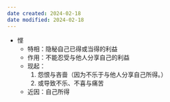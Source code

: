 ```yaml
---
date created: 2024-02-18
date modified: 2024-02-18
---
```

- 悭
    - 特相：隐秘自己已得或当得的利益
    - 作用：不能忍受与他人分享自己的利益
    - 现起：
        1. 怨恨与吝啬（因为不乐于与他人分享自己所得。）
        2. 或导致不乐、不喜与痛苦
    - 近因：自己所得
